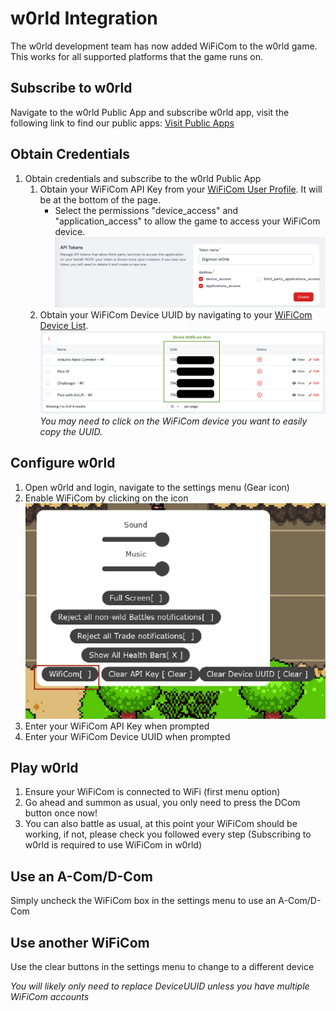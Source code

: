 # w0rld Integration

The w0rld development team has now added WiFiCom to the w0rld game.  This works for all supported platforms that the game runs on.

## Subscribe to w0rld 
Navigate to the w0rld Public App and subscribe w0rld app, visit the following link to find our public apps:  [Visit Public Apps](https://wificom.dev/public-applications)

## Obtain Credentials
1. Obtain credentials and subscribe to the w0rld Public App
    1. Obtain your WiFiCom API Key from your [WiFiCom User Profile](https://wificom.dev/my-profile).  It will be at the bottom of the page.
        - Select the permissions "device_access" and "application_access" to allow the game to access your WiFiCom device.
        ![API Key Generation](/images/w0rld_integration/api_key_generation.png)
    1. Obtain your WiFiCom Device UUID by navigating to your [WiFiCom Device List](https://wificom.dev/wifi-devices).
        ![WiFiCom Device UUIDs](/images/w0rld_integration/device_uuids.png)
         _You may need to click on the WiFiCom device you want to easily copy the UUID._

## Configure w0rld
1. Open w0rld and login, navigate to the settings menu (Gear icon)
1. Enable WiFiCom by clicking on the icon
    ![Enable WiFiCom](/images/w0rld_integration/w0rld_wificom_settings.jpg)
1. Enter your WiFiCom API Key when prompted
1. Enter your WiFiCom Device UUID when prompted

## Play w0rld
1. Ensure your WiFiCom is connected to WiFi (first menu option)
1. Go ahead and summon as usual, you only need to press the DCom button once now!
1. You can also battle as usual, at this point your WiFiCom should be working, if not, please check you followed every step (Subscribing to w0rld is required to use WiFiCom in w0rld)

## Use an A-Com/D-Com
Simply uncheck the WiFiCom box in the settings menu to use an A-Com/D-Com

## Use another WiFiCom
Use the clear buttons in the settings menu to change to a different device

_You will likely only need to replace DeviceUUID unless you have multiple WiFiCom accounts_